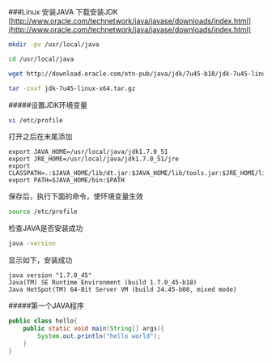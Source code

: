###Linux 安装JAVA
下载安装JDK           			
[http://www.oracle.com/technetwork/java/javase/downloads/index.html](http://www.oracle.com/technetwork/java/javase/downloads/index.html)
```bash
mkdir -pv /usr/local/java
```
```bash
cd /usr/local/java
```
```bash
wget http://download.oracle.com/otn-pub/java/jdk/7u45-b18/jdk-7u45-linux-x64.tar.gz
```
```bash
tar -zxvf jdk-7u45-linux-x64.tar.gz
```
#####设置JDK环境变量
```bash
vi /etc/profile
```
打开之后在末尾添加
```text
export JAVA_HOME=/usr/local/java/jdk1.7.0_51
export JRE_HOME=/usr/local/java/jdk1.7.0_51/jre
export CLASSPATH=.:$JAVA_HOME/lib/dt.jar:$JAVA_HOME/lib/tools.jar:$JRE_HOME/lib:$CLASSPATH
export PATH=$JAVA_HOME/bin:$PATH
```
保存后，执行下面的命令，使环境变量生效
```bash
source /etc/profile
```
检查JAVA是否安装成功
```bash
java -version
```
显示如下，安装成功
```text
java version "1.7.0_45"
Java(TM) SE Runtime Environment (build 1.7.0_45-b18)
Java HotSpot(TM) 64-Bit Server VM (build 24.45-b08, mixed mode)
```
#####第一个JAVA程序
```java
public class hello{
	public static void main(String[] args){
		System.out.println("hello world");
	}
}
```